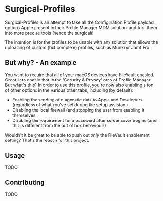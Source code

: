 # Surgical-Profiles

Surgical-Profiles is an attempt to take all the Configuration Profile payload options Apple present in their Profile Manager MDM solution, and turn them into more precise tools (hence the surgical)!

The intention is for the profiles to be usable with any solution that allows the uploading of custom (but complete) profiles, such as Munki or Jamf Pro.

## But why? - An example

You want to require that all of your macOS devices have FileVault enabled. Great, lets enable that in the 'Security & Privacy' area of Profile Manager. 
But what's this? In order to use this profile, you're now also enabling a ton of other options in the various other tabs, including (by default):
- Enabling the sending of diagnostic data to Apple and Developers (regardless of what you've set during the setup assistant)
- Disabling the local firewall (and stopping the user from enabling it themselves) 
- Disabling the requirement for a password after screensaver begins (and this is different from the out of box behaviour!)

Wouldn't it be great to be able to push out _only_ the FileVault enablement setting? That's the reason for this project.

## Usage
TODO

## Contributing 
TODO
